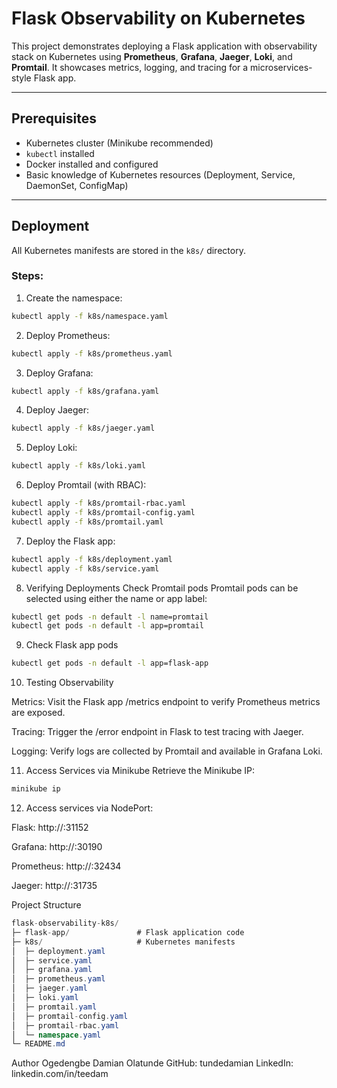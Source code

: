 # Flask Observability on Kubernetes

This project demonstrates deploying a Flask application with observability stack on Kubernetes using **Prometheus**, **Grafana**, **Jaeger**, **Loki**, and **Promtail**. It showcases metrics, logging, and tracing for a microservices-style Flask app.

---

## Prerequisites

- Kubernetes cluster (Minikube recommended)
- `kubectl` installed
- Docker installed and configured
- Basic knowledge of Kubernetes resources (Deployment, Service, DaemonSet, ConfigMap)

---

## Deployment

All Kubernetes manifests are stored in the `k8s/` directory.  

### Steps:

1. Create the namespace:
   
```bash
kubectl apply -f k8s/namespace.yaml
```

2. Deploy Prometheus:

```bash
kubectl apply -f k8s/prometheus.yaml
```

3. Deploy Grafana:

```bash
kubectl apply -f k8s/grafana.yaml
```

4. Deploy Jaeger:

```bash
kubectl apply -f k8s/jaeger.yaml
```

5. Deploy Loki:

```bash
kubectl apply -f k8s/loki.yaml
```
6. Deploy Promtail (with RBAC):

```bash
kubectl apply -f k8s/promtail-rbac.yaml
kubectl apply -f k8s/promtail-config.yaml
kubectl apply -f k8s/promtail.yaml
```

7. Deploy the Flask app:

```bash
kubectl apply -f k8s/deployment.yaml
kubectl apply -f k8s/service.yaml
```

8. Verifying Deployments
Check Promtail pods
Promtail pods can be selected using either the name or app label:

```bash
kubectl get pods -n default -l name=promtail
kubectl get pods -n default -l app=promtail
```

9. Check Flask app pods
```bash
kubectl get pods -n default -l app=flask-app
```

10. Testing Observability

Metrics: Visit the Flask app /metrics endpoint to verify Prometheus metrics are exposed.

Tracing: Trigger the /error endpoint in Flask to test tracing with Jaeger.

Logging: Verify logs are collected by Promtail and available in Grafana Loki.

11. Access Services via Minikube
Retrieve the Minikube IP:

```bash
minikube ip
```

12. Access services via NodePort:

Flask: http://<minikube-ip>:31152

Grafana: http://<minikube-ip>:30190

Prometheus: http://<minikube-ip>:32434

Jaeger: http://<minikube-ip>:31735

Project Structure
```csharp
flask-observability-k8s/
├─ flask-app/               # Flask application code
├─ k8s/                     # Kubernetes manifests
│  ├─ deployment.yaml
│  ├─ service.yaml
│  ├─ grafana.yaml
│  ├─ prometheus.yaml
│  ├─ jaeger.yaml
│  ├─ loki.yaml
│  ├─ promtail.yaml
│  ├─ promtail-config.yaml
│  ├─ promtail-rbac.yaml
│  └─ namespace.yaml
└─ README.md
```

Author
Ogedengbe Damian Olatunde
GitHub: tundedamian
LinkedIn: linkedin.com/in/teedam
